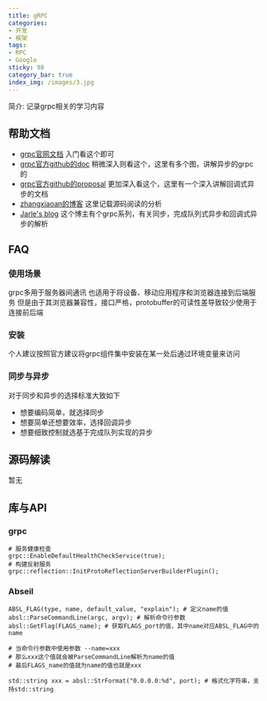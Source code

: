 ```yaml
---
title: gRPC 
categories:
- 开发
- 框架
tags:
- RPC
- Google
sticky: 98
category_bar: true
index_img: /images/3.jpg
---
```

简介: 记录grpc相关的学习内容
<!-- more -->
## 帮助文档
* [grpc官网文档](https://grpc.io/)
  入门看这个即可
* [grpc官方github的doc](https://github.com/grpc/grpc/tree/master/doc)
  稍微深入则看这个，这里有多个图，讲解异步的grpc的
* [grpc官方github的proposal](https://github.com/grpc/proposal)
  更加深入看这个，这里有一个深入讲解回调式异步的文档
* [zhangxiaoan的博客](http://www.anger6.com/categories/%E5%88%86%E5%B8%83%E5%BC%8F/)
  这里记载源码阅读的分析
* [Jarle's blog](https://lastviking.eu/fun_with_gRPC_and_C++/index.html)
  这个博主有个grpc系列，有关同步，完成队列式异步和回调式异步的解析
## FAQ
### 使用场景
grpc多用于服务器间通讯
也适用于将设备、移动应用程序和浏览器连接到后端服务
但是由于其浏览器兼容性，接口严格，protobuffer的可读性差导致较少使用于连接前后端
### 安装
个人建议按照官方建议将grpc组件集中安装在某一处后通过环境变量来访问
### 同步与异步
对于同步和异步的选择标准大致如下
* 想要编码简单，就选择同步
* 想要简单还想要效率，选择回调异步
* 想要细致控制就选基于完成队列实现的异步
## 源码解读
暂无
## 库与API
### grpc
```
# 服务健康检查
grpc::EnableDefaultHealthCheckService(true);
# 构建反射服务
grpc::reflection::InitProtoReflectionServerBuilderPlugin();
```
### Abseil
```
ABSL_FLAG(type, name, default_value, "explain"); # 定义name的值
absl::ParseCommandLine(argc, argv); # 解析命令行参数
absl::GetFlag(FLAGS_name); # 获取FLAGS_port的值，其中name对应ABSL_FLAG中的name

# 当命令行参数中使用参数 --name=xxx
# 那么xxx这个值就会被ParseCommandLine解析为name的值
# 最后FLAGS_name的值就为name的值也就是xxx

std::string xxx = absl::StrFormat("0.0.0.0:%d", port); # 格式化字符串，支持std::string
```
